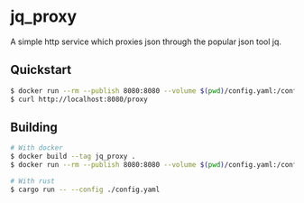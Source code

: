 # jq_proxy
A simple http service which proxies json through the popular json tool jq.

## Quickstart
```bash
$ docker run --rm --publish 8080:8080 --volume $(pwd)/config.yaml:/config.yaml vangorra/jq_proxy --config-file-path /config.yaml
$ curl http://localhost:8080/proxy
```

## Building
```bash
# With docker
$ docker build --tag jq_proxy .
$ docker run --rm --publish 8080:8080 --volume $(pwd)/config.yaml:/config.yaml jq_proxy --config-file-path /config.yaml

# With rust
$ cargo run -- --config ./config.yaml
```
